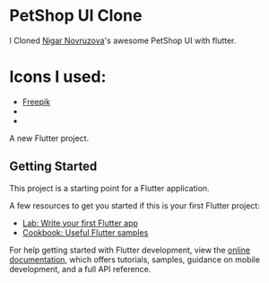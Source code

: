 # PetShop UI Clone
I Cloned [Nigar Novruzova](https://dribbble.com/shots/19540807-Pet-shop-mobile-app-concept)'s awesome PetShop UI with flutter.
 
# Icons I used:
  - [Freepik](https://www.flaticon.com/free-icon/bird_616438?term=bird&page=1&position=7&page=1&position=7&related_id=616438&origin=search)
  - 
  -

A new Flutter project.

## Getting Started


This project is a starting point for a Flutter application.

A few resources to get you started if this is your first Flutter project:

- [Lab: Write your first Flutter app](https://docs.flutter.dev/get-started/codelab)
- [Cookbook: Useful Flutter samples](https://docs.flutter.dev/cookbook)

For help getting started with Flutter development, view the
[online documentation](https://docs.flutter.dev/), which offers tutorials,
samples, guidance on mobile development, and a full API reference.
